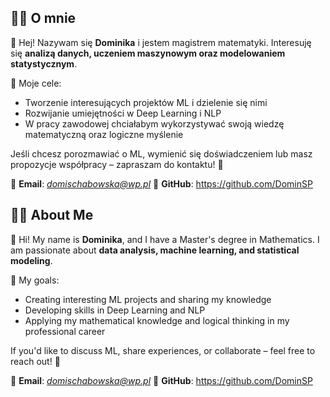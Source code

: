 ## **🧑‍💻 O mnie**  
👋 Hej! Nazywam się **Dominika** i jestem magistrem matematyki. Interesuję się **analizą danych, uczeniem maszynowym oraz modelowaniem statystycznym**.  

🎯 Moje cele:  
- Tworzenie interesujących projektów ML i dzielenie się nimi  
- Rozwijanie umiejętności w Deep Learning i NLP  
- W pracy zawodowej chciałabym wykorzystywać swoją wiedzę matematyczną oraz logiczne myślenie  

Jeśli chcesz porozmawiać o ML, wymienić się doświadczeniem lub masz propozycje współpracy – zapraszam do kontaktu! 🚀  

📧 **Email**: *domischabowska@wp.pl* 
🐙 **GitHub**: https://github.com/DominSP


## **🧑‍💻 About Me**  
👋 Hi! My name is **Dominika**, and I have a Master's degree in Mathematics. I am passionate about **data analysis, machine learning, and statistical modeling**.  

🎯 My goals:  
- Creating interesting ML projects and sharing my knowledge  
- Developing skills in Deep Learning and NLP  
- Applying my mathematical knowledge and logical thinking in my professional career  

If you'd like to discuss ML, share experiences, or collaborate – feel free to reach out! 🚀  

📧 **Email**: *domischabowska@wp.pl* 
🐙 **GitHub**: https://github.com/DominSP  
